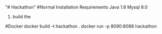"# Hackathon" 
#Normal Installation Requirements
Java 1.8
Mysql 8.0

1. build the

#Docker 
docker build -t hackathon .
docker run -p 8090:8088 hackathon

